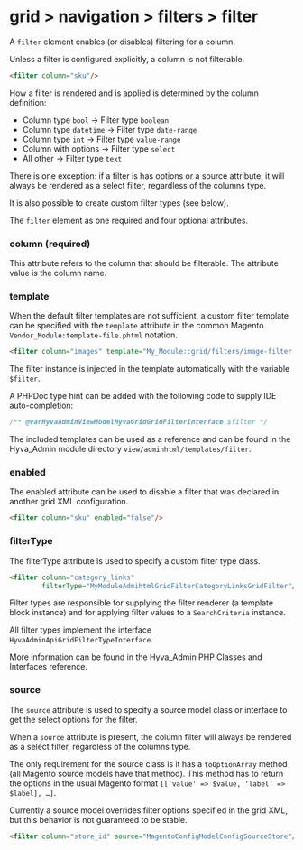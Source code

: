 # grid > navigation > filters > filter

A `filter` element enables (or disables) filtering for a column.

Unless a filter is configured explicitly, a column is not filterable.

```html
<filter column="sku"/>
```

How a filter is rendered and is applied is determined by the column definition:

* Column type `bool` → Filter type `boolean`
* Column type `datetime` → Filter type `date-range`
* Column type `int` → Filter type `value-range`
* Column with options → Filter type `select`
* All other → Filter type `text`

There is one exception: if a filter is has options or a source attribute, it will always be rendered as a select filter, regardless of the columns type.

It is also possible to create custom filter types (see below).

The `filter` element as one required and four optional attributes.

### column (required)

This attribute refers to the column that should be filterable. The attribute value is the column name.

### template

When the default filter templates are not sufficient, a custom filter template can be specified with the `template` attribute in the common Magento `Vendor_Module:template-file.phtml` notation.

```html
<filter column="images" template="My_Module::grid/filters/image-filter.phtml"/>
```

The filter instance is injected in the template automatically with the variable `$filter`.

A PHPDoc type hint can be added with the following code to supply IDE auto-completion:

```php
/** @varHyvaAdminViewModelHyvaGridGridFilterInterface $filter */
```

The included templates can be used as a reference and can be found in the Hyva_Admin module directory `view/adminhtml/templates/filter`.

### enabled

The enabled attribute can be used to disable a filter that was declared in another grid XML configuration.

```html
<filter column="sku" enabled="false"/>
```

### filterType

The filterType attribute is used to specify a custom filter type class.

```html
<filter column="category_links"
        filterType="MyModuleAdmihtmlGridFilterCategoryLinksGridFilter"/>
```

Filter types are responsible for supplying the filter renderer (a template block instance) and for applying filter values to a `SearchCriteria` instance.

All filter types implement the interface `HyvaAdminApiGridFilterTypeInterface`.

More information can be found in the Hyva_Admin PHP Classes and Interfaces reference.

### source

The `source` attribute is used to specify a source model class or interface to get the select options for the filter.

When a `source` attribute is present, the column filter will always be rendered as a select filter, regardless of the columns type.

The only requirement for the source class is it has a `toOptionArray` method (all Magento source models have that method). This method has to return the options in the usual Magento format `[['value' => $value, 'label' => $label], …]`.

Currently a source model overrides filter options specified in the grid XML, but this behavior is not guaranteed to be stable.

```html
<filter column="store_id" source="MagentoConfigModelConfigSourceStore"/>
```

